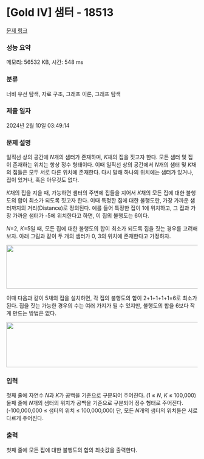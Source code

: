 # [Gold IV] 샘터 - 18513 

[문제 링크](https://www.acmicpc.net/problem/18513) 

### 성능 요약

메모리: 56532 KB, 시간: 548 ms

### 분류

너비 우선 탐색, 자료 구조, 그래프 이론, 그래프 탐색

### 제출 일자

2024년 2월 10일 03:49:14

### 문제 설명

<p>일직선 상의 공간에 <em>N</em>개의 샘터가 존재하며, <em>K</em>채의 집을 짓고자 한다. 모든 샘터 및 집이 존재하는 위치는 항상 정수 형태이다. 이때 일직선 상의 공간에서 <em>N</em>개의 샘터 및 <em>K</em>채의 집들은 모두 서로 다른 위치에 존재한다. 다시 말해 하나의 위치에는 샘터가 있거나, 집이 있거나, 혹은 아무것도 없다.</p>

<p><em>K</em>채의 집을 지을 때, 가능하면 샘터의 주변에 집들을 지어서 <em>K</em>채의 모든 집에 대한 불행도의 합이 최소가 되도록 짓고자 한다. 이때 특정한 집에 대한 불행도란, 가장 가까운 샘터까지의 거리(Distance)로 정의된다. 예를 들어 특정한 집이 1에 위치하고, 그 집과 가장 가까운 샘터가 -5에 위치한다고 하면, 이 집의 불행도는 6이다.</p>

<p style="text-align: justify;"><em>N</em>=2, <em>K</em>=5일 때, 모든 집에 대한 불행도의 합이 최소가 되도록 집을 짓는 경우를 고려해보자. 아래 그림과 같이 두 개의 샘터가 0, 3의 위치에 존재한다고 가정하자.</p>

<p style="text-align: center;"><img alt="" src="https://upload.acmicpc.net/65af4223-08c8-41bc-b782-ef325eb38ca3/-/preview/" style="height: 115px; width: 840px;"></p>

<p>이때 다음과 같이 5채의 집을 설치하면, 각 집의 불행도의 합이 2+1+1+1+1=6로 최소가 된다. 집을 짓는 가능한 경우의 수는 여러 가지가 될 수 있지만, 불행도의 합을 6보다 작게 만드는 방법은 없다.</p>

<p style="text-align: center;"><img alt="" src="https://upload.acmicpc.net/d56cc328-27f3-4d36-a8a7-8e892bdfbb42/-/preview/" style="height: 119px; width: 840px;"></p>

### 입력 

 <p>첫째 줄에 자연수 <em>N</em>과 <em>K</em>가 공백을 기준으로 구분되어 주어진다. (1 ≤ <em>N</em>, <em>K</em> ≤ 100,000) 둘째 줄에 <em>N</em>개의 샘터의 위치가 공백을 기준으로 구분되어 정수 형태로 주어진다. (-100,000,000 ≤ 샘터의 위치 ≤ 100,000,000) 단, 모든 <em>N</em>개의 샘터의 위치들은 서로 다르게 주어진다.</p>

### 출력 

 <p>첫째 줄에 모든 집에 대한 불행도의 합의 최솟값을 출력한다.</p>

